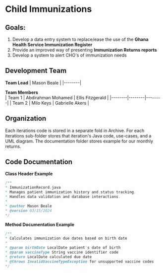 # Child Immunizations

## Goals:
1. Develop a data entry system to replace/ease the use of the <b>Ghana Health Service Immunization Register</b>
2. Provide an improved way of presenting <b>Immunization Returns reports</b>
3. Develop a system to alert CHO's of immunization needs

## Development Team
**Team Lead**
| Mason Beale |
|--------|

**Team Members**  
| Team 1 | Abdirahman Mohamed | Ellis Fitzgerald |
|--------|--------|--------|
| Team 2 | Milo Keys | Gabrielle Akers |

## Organization
Each iterations code is stored in a separate fold in Archive. For each iterations sub-folder stores that iteration's Java code, use-cases, and a UML diagram. The documentation folder stores example for our monthly returns.

## Code Documentation
**Class Header Example**
```java
/**
* ImmunizationRecord.java
* Manages patient immunization history and status tracking.
* Handles data validation and database interactions.
*
* @author Mason Beale
* @version 03/15/2024
*/
```
**Method Documentation Example**
```java
/**
* Calculates immunization due dates based on birth date
* 
* @param birthDate LocalDate patient's date of birth
* @param vaccineType String vaccine identifier code
* @return LocalDate calculated due date
* @throws InvalidVaccineTypeException for unsupported vaccine codes
*/
```
